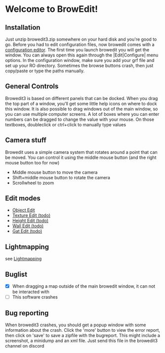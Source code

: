 # Welcome to BrowEdit!

## Installation
Just unzip browedit3.zip somewhere on your hard disk and you're good to go. Before you had to edit configuration files, now browedit comes with a [configuration editor](Configuration.md). The first time you launch browedit you will get the  window. You can always open this again through the |Edit|Configure| menu options. In the configuration window, make sure you add your grf file and set up your RO directory. Sometimes the browse buttons crash, then just copy/paste or type the paths manually.

## General Controls
Browedit3 is based on different panels that can be docked. When you drag the top part of a window, you'll get some little help icons on where to dock this window. It is also possible to drag windows out of the main window, so you can use multiple computer screens. A lot of boxes where you can enter numbers can be dragged to change the value with your mouse. On those textboxes, doubleclick or ctrl+click to manually type values

## Camera stuff
Browedit uses a simple camera system that rotates around a point that can be moved. You can control it using the middle mouse button (and the right mouse button too for now)
* Middle mouse button to move the camera
* Shift+middle mouse button to rotate the camera
* Scrollwheel to zoom

 ## Edit modes
 
* [Object Edit](ObjectEdit.md)
* [Texture Edit (todo)]()
* [Height Edit (todo)]()
* [Wall Edit (todo)]()
* [Gat Edit (todo)]()

## Lightmapping
see [Lightmapping](Lightmapping.md)


## Buglist
* [x] When dragging a map outside of the main browedit window, it can not be interacted with
* [ ] This software crashes

## Bug reporting
When browedit3 crashes, you should get a popup window with some information about the crash. Click the 'more' button to view the error report, then click on 'save' to save a zipfile with the bugreport. This might include a screenshot, a minidump and an xml file. Just send this file in the browedit3 channel on discord

